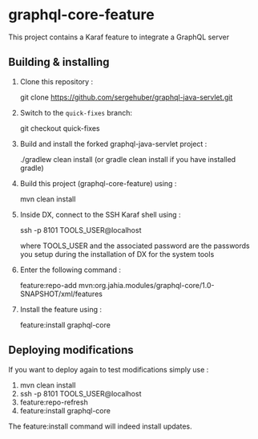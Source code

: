 # graphql-core-feature
This project contains a Karaf feature to integrate a GraphQL server

## Building & installing

1. Clone this repository : 

    git clone https://github.com/sergehuber/graphql-java-servlet.git

2. Switch to the `quick-fixes` branch:

    git checkout quick-fixes
 
3. Build and install the forked graphql-java-servlet project : 

    ./gradlew clean install (or gradle clean install if you have installed gradle)
    
4. Build this project (graphql-core-feature) using :

    mvn clean install
    
5. Inside DX, connect to the SSH Karaf shell using :

    ssh -p 8101 TOOLS_USER@localhost
    
   where TOOLS_USER and the associated password are the passwords you setup during the installation of DX for the system
   tools
   
6. Enter the following command : 

    feature:repo-add mvn:org.jahia.modules/graphql-core/1.0-SNAPSHOT/xml/features
    
7. Install the feature using : 

    feature:install graphql-core

## Deploying modifications

If you want to deploy again to test modifications simply use : 

1. mvn clean install
2. ssh -p 8101 TOOLS_USER@localhost
3. feature:repo-refresh
4. feature:install graphql-core

The feature:install command will indeed install updates.